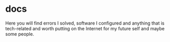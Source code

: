# docs
Here you will find errors I solved, software I configured and anything that is tech-related and worth putting on the Internet for my future self and maybe some people.
